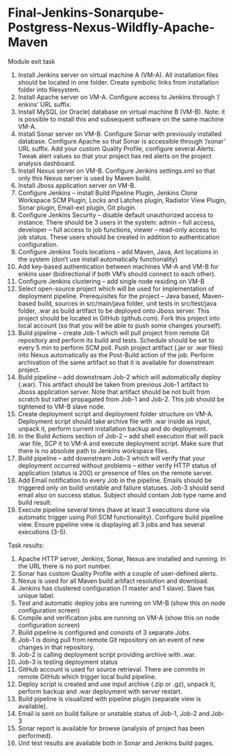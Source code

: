 # Final-Jenkins-Sonarqube-Postgress-Nexus-Wildfly-Apache-Maven
Module exit task
1.	Install Jenkins server on virtual machine A (VM-A). All installation files should be located in one folder. Create symbolic links from installation folder into filesystem.
2.	Install Apache server on VM-A. Configure access to Jenkins through ‘/ enkins’ URL suffix.
3.	Install MySQL (or Oracle) database on virtual machine B (VM-B). Note: it is possible to install this and subsequent software on the same machine VM-A.
4.	Install Sonar server on VM-B. Configure Sonar with previously installed database. Configure Apache so that Sonar is accessible through ‘/sonar’ URL suffix. Add your custom Quality Profile, configure several Alerts. Tweak alert values so that your project has red alerts on the project analysis dashboard.
5.	Install Nexus server on VM-B. Configure Jenkins settings.xml so that only this Nexus server is used by Maven build.
6.	Install Jboss application server on VM-B.
7.	Configure Jenkins – install Build Pipeline Plugin, Jenkins Clone Workspace SCM Plugin, Locks and Latches plugin, Radiator View Plugin, Sonar plugin, Email-ext plugin, Git plugin.
8.	Configure Jenkins Security – disable default unauthorized access to instance. There should be 3 users in the system: admin – full access, developer – full access to job functions, viewer – read-only access to job status. These users should be created in addition to authentication configuration.
9.	Configure Jenkins Tools locations – add Maven, Java, Ant locations in the system (don’t use install automatically functionality)
10.	Add key-based authentication between machines VM-A and VM-B for  enkins user (bidirectional if both VM’s should connect to each other).
11.	Configure Jenkins clustering – add single node residing on VM-B
12.	Select open-source project which will be used for implementation of deployment pipeline. Prerequisites for the project – Java based, Maven-based build, sources in src/main/java folder, unit tests in src/test/java folder, .war as build artifact to be deployed onto Jboss server. This project should be located in GitHub (github.com). Fork this project into local account (so that you will be able to push some changes yourself).
13.	Build pipeline – create Job-1 which will pull project from remote Git repository and perform its build and tests. Schedule should be set to every 5 min to perform SCM poll. Push project artifact (.jar or .war files) into Nexus automatically as the Post-Build action of the job. Perform archivation of the same artifact so that it is available for downstream project.
14.	Build pipeline – add downstream Job-2 which will automatically deploy (.war). This artifact should be taken from previous Job-1 artifact to Jboss application server. Note that artifact should be not built from scratch but rather propagated from Job-1 and Job-2. This job should be tightened to VM-B slave node. 
15.	Create deployment script and deployment folder structure on VM-A. Deployment script should take archive file with .war inside as input, unpack it, perform current installation backup and do deployment.
16.	In the Build Actions section of Job-2 – add shell execution that will pack .war file, SCP it to VM-A and execute deployment script. Make sure that there is no absolute path to Jenkins workspace files.
17.	Build pipeline – add downstream Job-3 which will verify that your deployment occurred without problems – either verify HTTP status of application (status is 200) or presence of files on the remote server.
18.	Add Email notification to every Job in the pipeline. Emails should be triggered only on build unstable and failure statuses. Job-3 should send email also on success status. Subject should contain Job type name and build result.
19.	Execute pipeline several times (have at least 3 executions done via automatic trigger using Poll SCM functionality). Configure build pipeline view. Ensure pipeline view is displaying all 3 jobs and has several executions (3-5).

Task results:
1.	Apache HTTP server, Jenkins, Sonar, Nexus are installed and running. In the URL there is no port number.
2.	Sonar has custom Quality Profile with a couple of user-defined alerts.
3.	Nexus is used for all Maven build artifact resolution and download.
4.	Jenkins has clustered configuration (1 master and 1 slave). Slave has unique label. 
5.	Test and automatic deploy jobs are running on VM-B (show this on node configuration screen)
6.	Compile and verification jobs are running on VM-A (show this on node configuration screen)
7.	Build pipeline is configured and consists of 3 separate Jobs.
8.	Job-1 is doing pull from remote Git repository on an event of new changes in that repository.
9.	Job-2 is calling deployment script providing archive with .war.
10.	Job-3 is testing deployment status
11.	GitHub account is used for source retrieval. There are commits in remote GitHub which trigger local build pipeline.
12.	Deploy script is created and use input archive (.zip or .gz), unpack it, perform backup and .war deployment with server restart.
13.	Build pipeline is visualized with pipeline plugin (separate view is available).
14.	Email is sent on build failure or unstable status of Job-1, Job-2 and Job-3
15.	Sonar report is available for browse (analysis of project has been performed).
16.	Unit test results are available both in Sonar and Jenkins build pages. 
